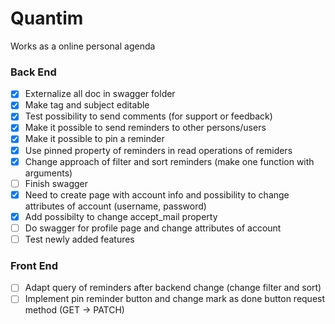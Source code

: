 # Quantim
Works as a online personal agenda

### Back End
- [x] Externalize all doc in swagger folder
- [x] Make tag and subject editable
- [x] Test possibility to send comments (for support or feedback)
- [x] Make it possible to send reminders to other persons/users
- [x] Make it possible to pin a reminder 
- [x] Use pinned property of reminders in read operations of remiders
- [x] Change approach of filter and sort reminders (make one function with arguments)
- [ ] Finish swagger 
- [X] Need to create page with account info and possibility to change attributes of account (username, password)
- [x] Add possibilty to change accept_mail property
- [ ] Do swagger for profile page and change attributes of account
- [ ] Test newly added features

### Front End
- [ ] Adapt query of reminders after backend change (change filter and sort)
- [ ] Implement pin reminder button and change mark as done button request method (GET -> PATCH)